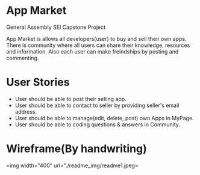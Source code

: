 # App Market
General Assembly SEI Capstone Project

App Market is allows all developers(user) to buy and sell their own apps. There is community where all users can share their knowledge, resources and information. Also each user can make freindships by posting and commenting.

# User Stories
- User should be able to post their selling app.
- User should be able to contact to seller by providing seller's email address.
- User should be able to manage(edit, delete, post) own Apps in MyPage.
- User should be able to coding questions & answers in Community.

# Wireframe(By handwriting)
<img width="400" url="./readme_img/readme1.jpeg>

